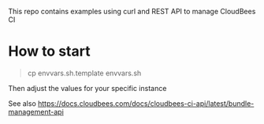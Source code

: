 This repo contains examples using curl and REST API to manage CloudBees CI

# How to start

> cp envvars.sh.template envvars.sh

Then adjust the values for your specific instance

See also https://docs.cloudbees.com/docs/cloudbees-ci-api/latest/bundle-management-api



